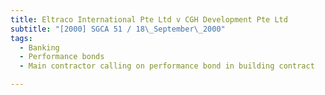 ```yaml
---
title: Eltraco International Pte Ltd v CGH Development Pte Ltd 
subtitle: "[2000] SGCA 51 / 18\_September\_2000"
tags:
  - Banking
  - Performance bonds
  - Main contractor calling on performance bond in building contract

---
```


